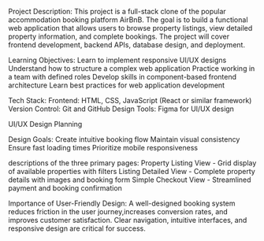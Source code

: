 Project Description:
This project is a full-stack clone of the popular accommodation booking platform 
AirBnB. The goal is to build a functional web application that allows users to browse 
property listings, view detailed property information, and complete bookings. The 
project will cover frontend development, backend APIs, database design, and deployment.

Learning Objectives:
Learn to implement responsive UI/UX designs
Understand how to structure a complex web application
Practice working in a team with defined roles
Develop skills in component-based frontend architecture
Learn best practices for web application development


Tech Stack:
Frontend: HTML, CSS, JavaScript (React or similar framework)
Version Control: Git and GitHub
Design Tools: Figma for UI/UX design


UI/UX Design Planning

Design Goals:
Create intuitive booking flow
Maintain visual consistency
Ensure fast loading times
Prioritize mobile responsiveness

descriptions of the three primary pages:
Property Listing View - Grid display of available properties with filters
Listing Detailed View - Complete property details with images and booking form
Simple Checkout View - Streamlined payment and booking confirmation

Importance of User-Friendly Design:
A well-designed booking system reduces friction in the user journey,increases 
conversion rates, and improves customer satisfaction. Clear navigation, intuitive 
interfaces, and responsive design are critical for success.